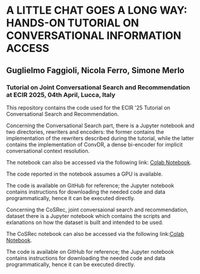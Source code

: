 # A LITTLE CHAT GOES A LONG WAY: HANDS-ON TUTORIAL ON CONVERSATIONAL INFORMATION ACCESS

## Guglielmo Faggioli, Nicola Ferro, Simone Merlo

###  Tutorial on Joint Conversational Search and Recommendation at ECIR 2025, 04th April, Lucca, Italy

This repository contains the code used for the ECIR '25 Tutorial on Conversational Search and Recommendation.

Concerning the Conversational Search part, there is a Jupyter notebook and two directories, rewriters and encoders: the former contains the implementation of the rewriters described during the tutorial, while the latter contains the implementation of ConvDR, a dense bi-encoder for implicit  conversational context resolution.

The notebook can also be accessed via the following link: <a href="https://colab.research.google.com/drive/1JcyIOd5RPCRAErFE0Jjg8TC4SP4-2Mu0?usp=sharing">Colab Notebook</a>.

The code reported in the notebook assumes a GPU is available.

The code is available on GitHub for reference; the Jupyter notebook contains instructions for downloading the needed code and data programmatically, hence it can be executed directly.


Concerning the CoSRec, joint conversaional search and recommendation, dataset there is a Jupyter notebook which contains the scripts and exlanations on how the dataset is built and intended to be used.

The CoSRec notebook can also be accessed via the following link:<a href="https://colab.research.google.com/drive/1BSwUk3gLq3cLTDrYcQFWB4-Zx29738Td?usp=sharing">Colab Notebook</a>.

The code is available on GitHub for reference; the Jupyter notebook contains instructions for downloading the needed code and data programmatically, hence it can be executed directly.

